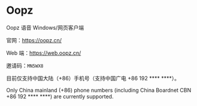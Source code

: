 # Oopz
Oopz 语音 Windows/网页客户端

官网：<https://oopz.cn/>

Web 端：<https://web.oopz.cn/>

邀请码：`MN5WX8`

目前仅支持中国大陆（+86）手机号（支持中国广电 +86 192 **** ****）。

Only China mainland (+86) phone numbers (including China Boardnet CBN +86 192 **** ****) are currently supported.
